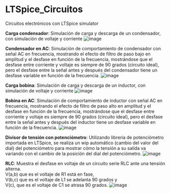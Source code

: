 # LTSpice_Circuitos
Circuitos electrónicos con LTSpice simulator
 
**Carga condensador**: Simulación de carga y descarga de un condensador, con simulación de voltaje y corriente
![image](https://github.com/aalonsopuig/LTSpice_Circuitos/assets/57196844/c52100f1-2a7b-4efb-939e-0836342b2530)


**Condensador en AC**: Simulación de comportamiento de condensador con señal AC en frecuencia, mostrando el efecto de filtro de paso bajo en amplitud y el desfase en función de la frecuencia, mostrándose que el desfase entre corriente y voltaje es siempre de 90 grados (circuito ideal), pero el desfase entre la señal antes y después del condensador tiene un desfase variable en función de la frecuencia.
![image](https://github.com/aalonsopuig/LTSpice_Circuitos/assets/57196844/c2e3f34d-ab4a-4dcc-a87b-13c90b5c961f)

**Carga bobina**: Simulación de carga y descarga de un inductor, con simulación de voltaje y corriente
![image](https://github.com/aalonsopuig/LTSpice_Circuitos/assets/57196844/f9e3ef71-b78a-4d5d-a46c-4605737df9c4)

**Bobina en AC**: Simulación de comportamiento de inductor con señal AC en frecuencia, mostrando el efecto de filtro de paso alto en amplitud y el desfase en función de la frecuencia, mostrándose que el desfase entre corriente y voltaje es siempre de 90 grados (circuito ideal), pero el desfase entre la señal antes y después del inductor tiene un desfase variable en función de la frecuencia.
![image](https://github.com/aalonsopuig/LTSpice_Circuitos/assets/57196844/4df828a1-63a2-4966-9d85-79c8d6570cf3)

**Divisor de tensión con potenciómetro**: Utilizando librería de potenciómetro importada en LTSpice, se realiza un wip automático (cambio del valor del dial) del potenciómetro para mostrar cómo la tensión a su salida va variando con el cambio de la posición del dial del potenciómetro.
![image](https://github.com/aalonsopuig/LTSpice_Circuitos/assets/57196844/08e298e9-af9d-4b19-8c72-03388f9b1056)

**RLC**: Muestra el desfase en voltaje de un circuito serie RLC ante una tensión alterna. <br>
V(a,b) que es el voltaje de R1 está en fase, <br>
V(b,c) que es el voltaje de L1 se adelanta 90 grados y <br>
V(c), que es el voltaje de C1 se atrasa 90 grados.
![image](https://github.com/aalonsopuig/LTSpice_Circuitos/assets/57196844/15cd5a1b-963c-4252-a2b2-0031f767f1cf)
